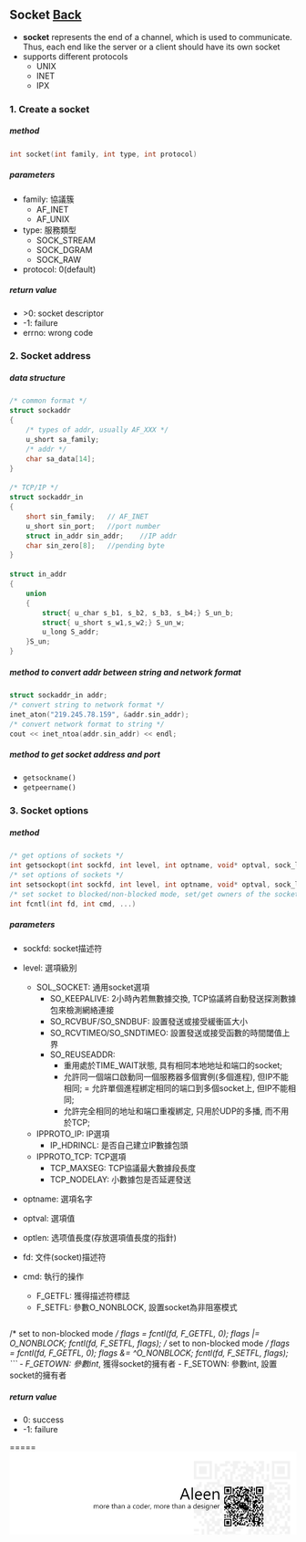 ## Socket [Back](./../Coding.md)

- **socket** represents the end of a channel, which is used to communicate. Thus, each end like the server or a client should have its own socket
- supports different protocols
	- UNIX
	- INET
	- IPX

### 1. Create a socket
##### method
```c
int socket(int family, int type, int protocol)
```
##### parameters
- family: 協議簇
	- AF_INET
	- AF_UNIX
- type: 服務類型
	- SOCK_STREAM
	- SOCK_DGRAM
	- SOCK_RAW
- protocol: 0(default)

##### return value
- \>0: socket descriptor
- -1: failure
- errno: wrong code 

### 2. Socket address
##### data structure
```c
/* common format */
struct sockaddr
{
	/* types of addr, usually AF_XXX */
	u_short sa_family;
	/* addr */
	char sa_data[14];
}

/* TCP/IP */
struct sockaddr_in
{
	short sin_family;	// AF_INET 
	u_short sin_port;	//port number
	struct in_addr sin_addr;	//IP addr
	char sin_zero[8];	//pending byte
}

struct in_addr
{
	union
	{
		struct{ u_char s_b1, s_b2, s_b3, s_b4;} S_un_b;
		struct{ u_short s_w1,s_w2;} S_un_w;
		u_long S_addr;
	}S_un;
}
```

##### method to convert addr between string and network format

```c
struct sockaddr_in addr;
/* convert string to network format */
inet_aton("219.245.78.159", &addr.sin_addr);
/* convert network format to string */
cout << inet_ntoa(addr.sin_addr) << endl;
```

##### method to get socket address and port
- ```getsockname()```
- ```getpeername()```

### 3. Socket options
##### method
```c
/* get options of sockets */
int getsockopt(int sockfd, int level, int optname, void* optval, sock_len *optlen)
/* set options of sockets */
int setsockopt(int sockfd, int level, int optname, void* optval, sock_len optlen)
/* set socket to blocked/non-blocked mode, set/get owners of the socket */
int fcntl(int fd, int cmd, ...)
```

##### parameters
- sockfd: socket描述符
- level: 選項級別
	- SOL_SOCKET: 通用socket選項
		- SO_KEEPALIVE: 2小時內若無數據交換, TCP協議將自動發送探測數據包來檢測網絡連接
		- SO_RCVBUF/SO_SNDBUF: 設置發送或接受緩衝區大小
		- SO_RCVTIMEO/SO_SNDTIMEO: 設置發送或接受函數的時間閾值上界
		- SO_REUSEADDR: 
			- 重用處於TIME_WAIT狀態, 具有相同本地地址和端口的socket; 
			- 允許同一個端口啟動同一個服務器多個實例(多個進程), 但IP不能相同; 
			= 允許單個進程綁定相同的端口到多個socket上, 但IP不能相同; 
			- 允許完全相同的地址和端口重複綁定, 只用於UDP的多播, 而不用於TCP;
	- IPPROTO_IP: IP選項
		- IP_HDRINCL: 是否自己建立IP數據包頭
	- IPPROTO_TCP: TCP選項
		- TCP_MAXSEG: TCP協議最大數據段長度
		- TCP_NODELAY: 小數據包是否延遲發送
- optname: 選項名字
- optval: 選項值
- optlen: 选项值長度(存放選項值長度的指針)

- fd: 文件(socket)描述符
- cmd: 執行的操作
	- F_GETFL: 獲得描述符標誌
	- F_SETFL: 參數O_NONBLOCK, 設置socket為非阻塞模式

	```c
/* set to non-blocked mode */
flags = fcntl(fd, F_GETFL, 0);
flags |= O_NONBLOCK;
fcntl(fd, F_SETFL, flags);
/* set to non-blocked mode */
flags = fcntl(fd, F_GETFL, 0);
flags &= ^O_NONBLOCK;
fcntl(fd, F_SETFL, flags);
	```
	- F_GETOWN: 參數int*, 獲得socket的擁有者
	- F_SETOWN: 參數int, 設置socket的擁有者

##### return value
- 0: success
- -1: failure

=====
<a href="http://aleen42.github.io/" target="_blank" ><img src="./../../../pic/tail.gif"></a>

